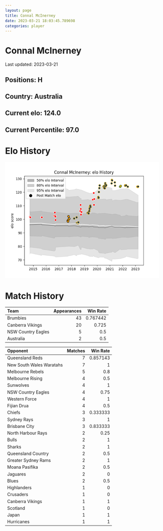 ```yaml
---  
layout: page  
title: Connal McInerney  
date: 2023-03-21 18:03:45.789698  
categories: player  
---
```

# Connal McInerney


Last updated: 2023-03-21
## Positions: H

## Country: Australia

## Current elo: 124.0

## Current Percentile: 97.0

# Elo History


![elo history](history_ConnalMcInerney.png)
# Match History


| Team               |   Appearances |   Win Rate |
|:-------------------|--------------:|-----------:|
| Brumbies           |            43 |   0.767442 |
| Canberra Vikings   |            20 |   0.725    |
| NSW Country Eagles |             5 |   0.5      |
| Australia          |             2 |   0.5      |

| Opponent                 |   Matches |   Win Rate |
|:-------------------------|----------:|-----------:|
| Queensland Reds          |         7 |   0.857143 |
| New South Wales Waratahs |         7 |   1        |
| Melbourne Rebels         |         5 |   0.8      |
| Melbourne Rising         |         4 |   0.5      |
| Sunwolves                |         4 |   1        |
| NSW Country Eagles       |         4 |   0.75     |
| Western Force            |         4 |   1        |
| Fijian Drua              |         4 |   0.5      |
| Chiefs                   |         3 |   0.333333 |
| Sydney Rays              |         3 |   1        |
| Brisbane City            |         3 |   0.833333 |
| North Harbour Rays       |         2 |   0.25     |
| Bulls                    |         2 |   1        |
| Sharks                   |         2 |   1        |
| Queensland Country       |         2 |   0.5      |
| Greater Sydney Rams      |         2 |   1        |
| Moana Pasifika           |         2 |   0.5      |
| Jaguares                 |         2 |   0        |
| Blues                    |         2 |   0.5      |
| Highlanders              |         1 |   0        |
| Crusaders                |         1 |   0        |
| Canberra Vikings         |         1 |   1        |
| Scotland                 |         1 |   0        |
| Japan                    |         1 |   1        |
| Hurricanes               |         1 |   1        |
